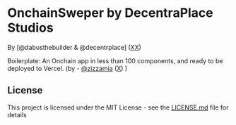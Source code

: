 <p align="center">

</p>

# OnchainSweper by DecentraPlace Studios

By [@dabusthebuilder & @decentrplace] ([X](https://x.com/dabusthebuilder)[X](https://x.com/decentrplace))

Boilerplate: An Onchain app in less than 100 components, and ready to be deployed to Vercel. (by - [@zizzamia](https://github.com/zizzamia.png) ([X](https://twitter.com/Zizzamia))
)

## License

This project is licensed under the MIT License - see the [LICENSE.md](LICENSE.md) file for details

